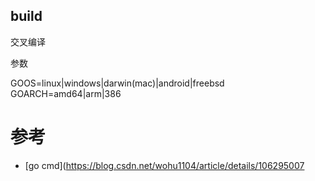 
## build

交叉编译

参数

GOOS=linux|windows|darwin(mac)|android|freebsd
GOARCH=amd64|arm|386

# 参考

- [go cmd](https://blog.csdn.net/wohu1104/article/details/106295007

